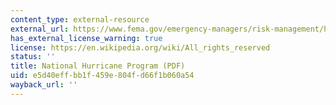```yaml
---
content_type: external-resource
external_url: https://www.fema.gov/emergency-managers/risk-management/hurricanes
has_external_license_warning: true
license: https://en.wikipedia.org/wiki/All_rights_reserved
status: ''
title: National Hurricane Program (PDF)
uid: e5d40eff-bb1f-459e-804f-d66f1b060a54
wayback_url: ''
---
```

